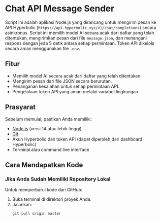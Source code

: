 # Chat API Message Sender

Script ini adalah aplikasi Node.js yang dirancang untuk mengirim pesan ke API Hyperbolic (`https://api.hyperbolic.xyz/v1/chat/completions`) secara asinkronus. Script ini memilih model AI secara acak dari daftar yang telah ditentukan, mengirimkan pesan dari file `message.json`, dan menangani respons dengan jeda 5 detik antara setiap permintaan. Token API dikelola secara aman menggunakan file `.env`.

## Fitur
- Memilih model AI secara acak dari daftar yang telah ditentukan.
- Mengirim pesan dari file JSON secara berurutan.
- Penanganan kesalahan untuk setiap permintaan API.
- Pengelolaan token API yang aman melalui variabel lingkungan.

## Prasyarat
Sebelum memulai, pastikan Anda memiliki:
- [Node.js](https://nodejs.org/) (versi 14 atau lebih tinggi)
- [Git](https://git-scm.com/)
- Akun Hyperbolic dan token API (dapat diperoleh dari dashboard Hyperbolic)
- Terminal atau command line interface

## Cara Mendapatkan Kode
### Jika Anda Sudah Memiliki Repository Lokal
Untuk memperbarui kode dari GitHub:
1. Buka terminal di direktori proyek Anda.
2. Jalankan:
   ```bash
   git pull origin master